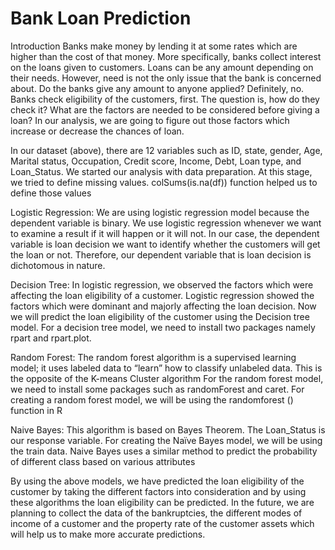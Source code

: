 # Bank Loan Prediction

Introduction
Banks make money by lending it at some rates which are higher than the cost of that money. More specifically, banks collect interest on the loans given to customers. Loans can be any amount depending on their needs. However, need is not the only issue that the bank is concerned about. Do the banks give any amount to anyone applied? Definitely, no. Banks check eligibility of the customers, first. The question is, how do they check it? What are the factors are needed to be considered before giving a loan?
In our analysis, we are going to figure out those factors which increase or decrease the chances of loan.

In our dataset (above), there are 12 variables such as ID, state, gender, Age, Marital status, Occupation, Credit score, Income, Debt, Loan type, and Loan_Status. 
We started our analysis with data preparation. At this stage, we tried to define missing values. colSums(is.na(df)) function helped us to define those values

Logistic Regression:
We are using logistic regression model because the dependent variable is binary. We use logistic regression whenever we want to examine a result if it will happen or it will not. In our case, the dependent variable is loan decision we want to identify whether the customers will get the loan or not. Therefore, our dependent variable that is loan decision is dichotomous in nature. 

Decision Tree:
In logistic regression, we observed the factors which were affecting the loan eligibility of a customer. Logistic regression showed the factors which were dominant and majorly affecting the loan decision. Now we will predict the loan eligibility of the customer using the Decision tree model. For a decision tree model, we need to install two packages namely rpart and rpart.plot.


Random Forest:
The random forest algorithm is a supervised learning model; it uses labeled data to “learn” how to classify unlabeled data. This is the opposite of the K-means Cluster algorithm
For the random forest model, we need to install some packages such as randomForest and caret. For creating a random forest model, we will be using the randomforest () function in R


Naive Bayes:
This algorithm is based on Bayes Theorem.
The Loan_Status is our response variable.
For creating the Naïve Bayes model, we will be using the train data.
Naive Bayes uses a similar method to predict the probability of different class based on various attributes


By using the above models, we have predicted the loan eligibility of the customer by taking the different factors into consideration and by using these algorithms the loan eligibility can be predicted. In the future, we are planning to collect the data of the bankruptcies, the different modes of income of a customer and the property rate of the customer assets which will help us to make more accurate predictions.
